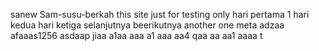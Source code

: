  sanew Sam-susu-berkah
this site just for testing only
hari pertama 1
hari kedua
hari ketiga
selanjutnya
beerikutnya
another one
meta
adzaa
afaaas1256
asdaap
jiaa
a1aa
aaa
a1
aaa
aa4
qaa
aa
aa1
aaaa
t
